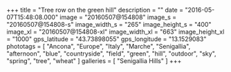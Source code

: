 +++
title = "Tree row on the green hill"
description = ""
date = "2016-05-07T15:48:08.000"
image = "20160507@154808"
image_s = "20160507@154808-s"
image_width_s = "265"
image_height_s = "400"
image_xl = "20160507@154808-xl"
image_width_xl = "663"
image_height_xl = "1000"
gps_latitude = "43.73898055"
gps_longitude = "13.1529083"
phototags = [ "Ancona", "Europe", "Italy", "Marche", "Senigallia", "afternoon", "blue", "countryside", "field", "green", "hill", "outdoor", "sky", "spring", "tree", "wheat" ]
galleries = [ "Senigallia Hills" ]
+++
